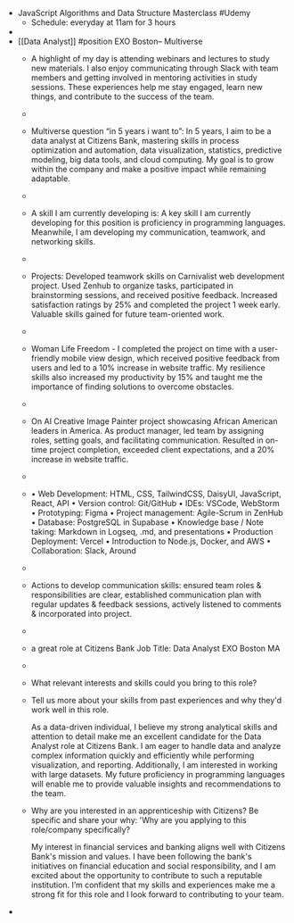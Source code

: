 - JavaScript Algorithms and Data Structure Masterclass #Udemy
	- Schedule: everyday at 11am for 3 hours
-
- [[Data Analyst]] #position EXO Boston– Multiverse
	- A highlight of my day is attending webinars and lectures to study new materials. I also enjoy communicating through Slack with team members and getting involved in mentoring activities in study sessions. These experiences help me stay engaged, learn new things, and contribute to the success of the team.
	-
	- Multiverse question “in 5 years i want to”:
	  In 5 years, I aim to be a data analyst at Citizens Bank, mastering skills in process optimization and automation, data visualization, statistics, predictive modeling, big data tools, and cloud computing. My goal is to grow within the company and make a positive impact while remaining adaptable.
	-
	- A skill I am currently developing is:
	  A key skill I am currently developing for this position is proficiency in programming languages. Meanwhile, I am developing my communication, teamwork, and networking skills.
	-
	- Projects:
	  Developed teamwork skills on Carnivalist web development project. Used Zenhub to organize tasks, participated in brainstorming sessions, and received positive feedback. Increased satisfaction ratings by 25% and completed the project 1 week early. Valuable skills gained for future team-oriented work.
	-
	- Woman Life Freedom - 
	  I completed the project on time with a user-friendly mobile view design, which received positive feedback from users and led to a 10% increase in website traffic. My resilience skills also increased my productivity by 15% and taught me the importance of finding solutions to overcome obstacles.
	-
	- On AI Creative Image Painter project showcasing African American leaders in America. As product manager, led team by assigning roles, setting goals, and facilitating communication. Resulted in on-time project completion, exceeded client expectations, and a 20% increase in website traffic.
	-
	- • Web Development: HTML, CSS, TailwindCSS, DaisyUI, JavaScript, React, API
	  • Version control: Git/GitHub
	  • IDEs: VSCode, WebStorm
	  • Prototyping: Figma
	  • Project management: Agile-Scrum in ZenHub
	  • Database: PostgreSQL in Supabase
	  • Knowledge base / Note taking: Markdown in Logseq, .md, and presentations
	  • Production Deployment: Vercel
	  • Introduction to Node.js, Docker, and AWS
	  • Collaboration: Slack, Around
	-
	- Actions to develop communication skills: ensured team roles & responsibilities are clear, established communication plan with regular updates & feedback sessions, actively listened to comments & incorporated into project.
	-
	- a great role at Citizens Bank
	  Job Title: Data Analyst EXO Boston MA
	-
	- What relevant interests and skills could you bring to this role?
	- Tell us more about your skills from past experiences and why they'd work well in this role.
	  
	  
	  
	  
	  As a data-driven individual, I believe my strong analytical skills and attention to detail make me an excellent candidate for the Data Analyst role at Citizens Bank. I am eager to handle data and analyze complex information quickly and efficiently while performing visualization, and reporting. Additionally, I am interested in working with large datasets. My future proficiency in programming languages will enable me to provide valuable insights and recommendations to the team.
	- Why are you interested in an apprenticeship with Citizens?
	  Be specific and share your why: 'Why are you applying to this role/company specifically?
	  
	  
	  My interest in financial services and banking aligns well with Citizens Bank's mission and values. I have been following the bank's initiatives on financial education and social responsibility, and I am excited about the opportunity to contribute to such a reputable institution. I’m confident that my skills and experiences make me a strong fit for this role and I look forward to contributing to your team.
-